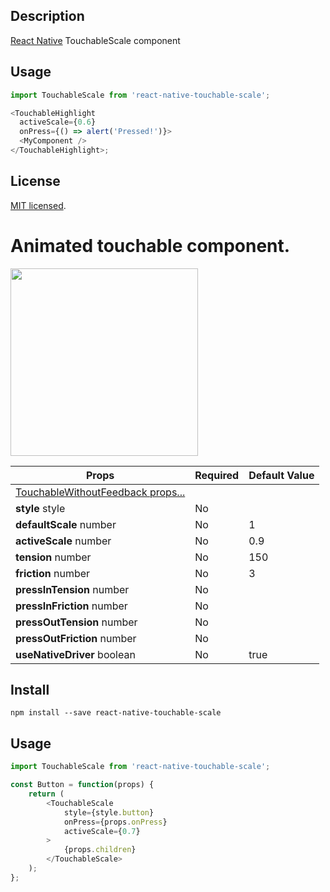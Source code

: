 ## Description

[React Native](https://github.com/facebook/react-native) TouchableScale component

## Usage

```ts
import TouchableScale from 'react-native-touchable-scale';

<TouchableHighlight
  activeScale={0.6}
  onPress={() => alert('Pressed!')}>
  <MyComponent />
</TouchableHighlight>;

```

## License

[MIT licensed](LICENSE).













# Animated touchable component.

<img src="https://cloud.githubusercontent.com/assets/795466/14046540/42f7d80a-f2b3-11e5-98b7-e6c9fa39d213.gif" width="300" />

| Props                  | Required      | Default Value |
| -------------          | ------------- | ------------- |
| [TouchableWithoutFeedback props...](https://facebook.github.io/react-native/docs/touchablewithoutfeedback.html#props)
| **style** style             | No            |               | 
| **defaultScale** number     | No            | 1             | 
| **activeScale** number      | No            | 0.9           | 
| **tension** number          | No            | 150           | 
| **friction** number         | No            | 3             | 
| **pressInTension** number   | No            |               | 
| **pressInFriction** number  | No            |               | 
| **pressOutTension** number  | No            |               | 
| **pressOutFriction** number | No            |               | 
| **useNativeDriver** boolean | No            | true          | 

## Install

```
npm install --save react-native-touchable-scale
```

## Usage

```js
import TouchableScale from 'react-native-touchable-scale';

const Button = function(props) {
    return (
        <TouchableScale
            style={style.button}
            onPress={props.onPress}
            activeScale={0.7}
        >
            {props.children}
        </TouchableScale>
    );
};
```